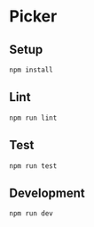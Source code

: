 # Picker

## Setup

```
npm install
```

## Lint

```
npm run lint
```

## Test

```
npm run test
```

## Development

```
npm run dev
```
